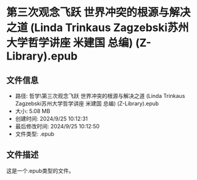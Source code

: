 ﻿# 第三次观念飞跃 世界冲突的根源与解决之道 (Linda Trinkaus Zagzebski苏州大学哲学讲座 米建国 总编) (Z-Library).epub

## 文件信息
- 路径: 哲学\第三次观念飞跃 世界冲突的根源与解决之道 (Linda Trinkaus Zagzebski苏州大学哲学讲座 米建国 总编) (Z-Library).epub
- 大小: 5.08 MB
- 创建时间: 2024/9/25 10:12:31
- 最后修改时间: 2024/9/25 10:12:50
- 文件类型: .epub

## 文件描述
这是一个.epub类型的文件。

